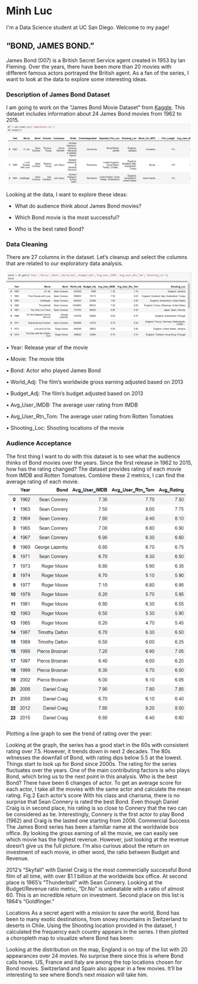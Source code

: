 # Minh Luc 
I'm a Data Science student at UC San Diego. Welcome to my page!


## “BOND, JAMES BOND.”

James Bond (007) is a British Secret Service agent created in 1953 by Ian Fleming. Over the years, there have been more than 20 movies with different famous actors portrayed the British agent. As a fan of the series, I want to look at the data to explore some interesting ideas. 

### Description of James Bond Dataset

I am going to work on the “James Bond Movie Dataset” from [Kaggle](https://www.kaggle.com/dreb87/jamesbond). This dataset includes information about 24 James Bond movies from 1962 to 2015.
![](https://github.com/thatmeanlook/Minh_Portfolio/blob/main/images/df.png)

  
Looking at the data, I want to explore these ideas:
  
* What do audience think about James Bond movies?

* Which Bond movie is the most successful?

* Who is the best rated Bond? 
  
### Data Cleaning
There are 27 columns in the dataset. Let’s cleanup and select the columns that are related to our exploratory
data analysis.

![](https://github.com/thatmeanlook/Minh_Portfolio/blob/main/images/bond_df2.png)

•	Year:  Release year of the movie 

•	Movie: The movie title

•	Bond: Actor who played James Bond

•	World_Adj: The film’s worldwide gross earning adjusted based on 2013

•	Budget_Adj: The film’s budget adjusted based on 2013

•	Avg_User_IMDB: The average user rating from IMDB

•	Avg_User_Rtn_Tom: The average user rating from Rotten Tomatoes

•	Shooting_Loc: Shooting locations of the movie

### Audience Acceptance

The first thing I want to do with this dataset is to see what the audience thinks of Bond movies over the years. Since the first release in 1962 to 2015, how has the rating changed? The dataset provides rating of each movie from IMDB and Rotten Tomatoes. Combine these 2 metrics, I can find the average rating of each movie. 
![](https://github.com/thatmeanlook/Minh_Portfolio/blob/main/images/rating_data.png)
 
Plotting a line graph to see the trend of rating over the year:

 
Looking at the graph, the series has a good start in the 60s with consistent rating over 7.5. However, it trends down in next 2 decades. The 80s witnesses the downfall of Bond, with rating dips below 5.5 at the lowest. Things start to look up for Bond since 2000s.
The rating for the series fluctuates over the years. One of the main contributing factors is who plays Bond, which bring us to the next point in this analysis.
Who is the best Bond?
There have been 6 changes of actor.  To get an average score for each actor, I take all the movies with the same actor and calculate the mean rating.
Fig.2 Each actor’s score 
With his class and charisma, there is no surprise that Sean Connery is rated the best Bond. Even though Daniel Craig is in second place, his rating is so close to Connery that the two can be considered as tie. Interestingly, Connery is the first actor to play Bond (1962) and Craig is the lasted one starting from 2006. 
Commercial Success
The James Bond series has been a familiar name at the worldwide box office. By looking the gross earning of all the movie, we can easily see which movie has the highest revenue. However, just looking at the revenue doesn’t give us the full picture. I’m also curious about the return on investment of each movie, in other word, the ratio between Budget and Revenue. 
 
2012’s “Skyfall” with Daniel Craig is the most commercially successful Bond film of all time, with over $1.1 billion at the worldwide box office. At second place is 1965’s “Thunderball” with Sean Connery. 
Looking at the Budget/Revenue ratio metric, “Dr.No” is unbeatable with a ratio of almost 60. This is an incredible return on investment. Second place on this list is 1964’s “Goldfinger.” 
 
Locations
As a secret agent with a mission to save the world, Bond has been to many exotic destinations, from snowy mountains in Switzerland to deserts in Chile. Using the Shooting location provided in the dataset, I calculated the frequency each country appears in the series. I then plotted a choropleth map to visualize where Bond has been:

 
Looking at the distribution on the map, England is on top of the list with 20 appearances over 24 movies. No surprise there since this is where Bond calls home. US, France and Italy are among the top locations chosen for Bond movies. Switzerland and Spain also appear in a few movies. It’ll be interesting to see where Bond’s next mission will take him.
